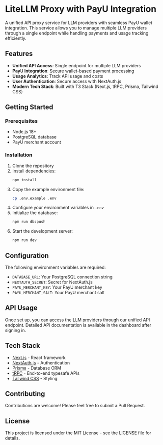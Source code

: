 # LiteLLM Proxy with PayU Integration

A unified API proxy service for LLM providers with seamless PayU wallet integration. This service allows you to manage multiple LLM providers through a single endpoint while handling payments and usage tracking efficiently.

## Features

- **Unified API Access**: Single endpoint for multiple LLM providers
- **PayU Integration**: Secure wallet-based payment processing
- **Usage Analytics**: Track API usage and costs
- **User Authentication**: Secure access with NextAuth.js
- **Modern Tech Stack**: Built with T3 Stack (Next.js, tRPC, Prisma, Tailwind CSS)

## Getting Started

### Prerequisites

- Node.js 18+ 
- PostgreSQL database
- PayU merchant account

### Installation

1. Clone the repository
2. Install dependencies:
   ```bash
   npm install
   ```
3. Copy the example environment file:
   ```bash
   cp .env.example .env
   ```
4. Configure your environment variables in `.env`
5. Initialize the database:
   ```bash
   npm run db:push
   ```
6. Start the development server:
   ```bash
   npm run dev
   ```

## Configuration

The following environment variables are required:

- `DATABASE_URL`: Your PostgreSQL connection string
- `NEXTAUTH_SECRET`: Secret for NextAuth.js
- `PAYU_MERCHANT_KEY`: Your PayU merchant key
- `PAYU_MERCHANT_SALT`: Your PayU merchant salt

## API Usage

Once set up, you can access the LLM providers through our unified API endpoint. Detailed API documentation is available in the dashboard after signing in.

## Tech Stack

- [Next.js](https://nextjs.org) - React framework
- [NextAuth.js](https://next-auth.js.org) - Authentication
- [Prisma](https://prisma.io) - Database ORM
- [tRPC](https://trpc.io) - End-to-end typesafe APIs
- [Tailwind CSS](https://tailwindcss.com) - Styling

## Contributing

Contributions are welcome! Please feel free to submit a Pull Request.

## License

This project is licensed under the MIT License - see the LICENSE file for details.
